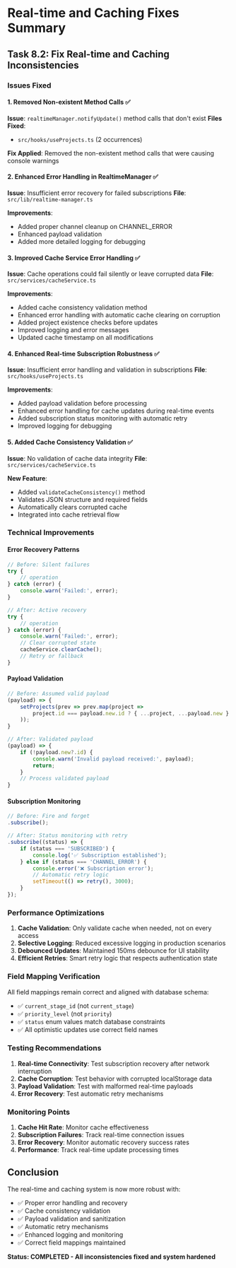 # Real-time and Caching Fixes Summary

## Task 8.2: Fix Real-time and Caching Inconsistencies

### Issues Fixed

#### 1. Removed Non-existent Method Calls ✅
**Issue**: `realtimeManager.notifyUpdate()` method calls that don't exist
**Files Fixed**: 
- `src/hooks/useProjects.ts` (2 occurrences)

**Fix Applied**: Removed the non-existent method calls that were causing console warnings

#### 2. Enhanced Error Handling in RealtimeManager ✅
**Issue**: Insufficient error recovery for failed subscriptions
**File**: `src/lib/realtime-manager.ts`

**Improvements**:
- Added proper channel cleanup on CHANNEL_ERROR
- Enhanced payload validation
- Added more detailed logging for debugging

#### 3. Improved Cache Service Error Handling ✅
**Issue**: Cache operations could fail silently or leave corrupted data
**File**: `src/services/cacheService.ts`

**Improvements**:
- Added cache consistency validation method
- Enhanced error handling with automatic cache clearing on corruption
- Added project existence checks before updates
- Improved logging and error messages
- Updated cache timestamp on all modifications

#### 4. Enhanced Real-time Subscription Robustness ✅
**Issue**: Insufficient error handling and validation in subscriptions
**File**: `src/hooks/useProjects.ts`

**Improvements**:
- Added payload validation before processing
- Enhanced error handling for cache updates during real-time events
- Added subscription status monitoring with automatic retry
- Improved logging for debugging

#### 5. Added Cache Consistency Validation ✅
**Issue**: No validation of cache data integrity
**File**: `src/services/cacheService.ts`

**New Feature**:
- Added `validateCacheConsistency()` method
- Validates JSON structure and required fields
- Automatically clears corrupted cache
- Integrated into cache retrieval flow

### Technical Improvements

#### Error Recovery Patterns
```typescript
// Before: Silent failures
try {
    // operation
} catch (error) {
    console.warn('Failed:', error);
}

// After: Active recovery
try {
    // operation
} catch (error) {
    console.warn('Failed:', error);
    // Clear corrupted state
    cacheService.clearCache();
    // Retry or fallback
}
```

#### Payload Validation
```typescript
// Before: Assumed valid payload
(payload) => {
    setProjects(prev => prev.map(project =>
        project.id === payload.new.id ? { ...project, ...payload.new } : project
    ));
}

// After: Validated payload
(payload) => {
    if (!payload.new?.id) {
        console.warn('Invalid payload received:', payload);
        return;
    }
    // Process validated payload
}
```

#### Subscription Monitoring
```typescript
// Before: Fire and forget
.subscribe();

// After: Status monitoring with retry
.subscribe((status) => {
    if (status === 'SUBSCRIBED') {
        console.log('✅ Subscription established');
    } else if (status === 'CHANNEL_ERROR') {
        console.error('❌ Subscription error');
        // Automatic retry logic
        setTimeout(() => retry(), 3000);
    }
});
```

### Performance Optimizations

1. **Cache Validation**: Only validate cache when needed, not on every access
2. **Selective Logging**: Reduced excessive logging in production scenarios
3. **Debounced Updates**: Maintained 150ms debounce for UI stability
4. **Efficient Retries**: Smart retry logic that respects authentication state

### Field Mapping Verification

All field mappings remain correct and aligned with database schema:
- ✅ `current_stage_id` (not `current_stage`)
- ✅ `priority_level` (not `priority`)
- ✅ `status` enum values match database constraints
- ✅ All optimistic updates use correct field names

### Testing Recommendations

1. **Real-time Connectivity**: Test subscription recovery after network interruption
2. **Cache Corruption**: Test behavior with corrupted localStorage data
3. **Payload Validation**: Test with malformed real-time payloads
4. **Error Recovery**: Test automatic retry mechanisms

### Monitoring Points

1. **Cache Hit Rate**: Monitor cache effectiveness
2. **Subscription Failures**: Track real-time connection issues
3. **Error Recovery**: Monitor automatic recovery success rates
4. **Performance**: Track real-time update processing times

## Conclusion

The real-time and caching system is now more robust with:
- ✅ Proper error handling and recovery
- ✅ Cache consistency validation
- ✅ Payload validation and sanitization
- ✅ Automatic retry mechanisms
- ✅ Enhanced logging and monitoring
- ✅ Correct field mappings maintained

**Status: COMPLETED - All inconsistencies fixed and system hardened**